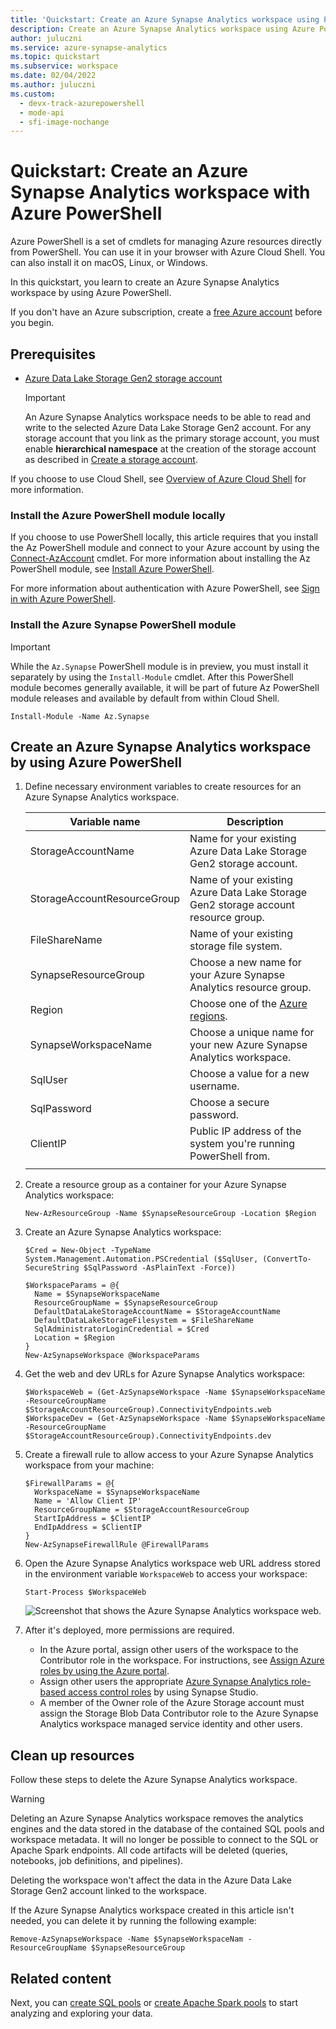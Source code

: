 ```yaml
---
title: 'Quickstart: Create an Azure Synapse Analytics workspace using PowerShell'
description: Create an Azure Synapse Analytics workspace using Azure PowerShell by following the steps in this article.
author: juluczni
ms.service: azure-synapse-analytics
ms.topic: quickstart
ms.subservice: workspace
ms.date: 02/04/2022
ms.author: juluczni
ms.custom:
  - devx-track-azurepowershell
  - mode-api
  - sfi-image-nochange
---
```


# Quickstart: Create an Azure Synapse Analytics workspace with Azure PowerShell

Azure PowerShell is a set of cmdlets for managing Azure resources directly from PowerShell. You can use it in your browser with Azure Cloud Shell. You can also install it on macOS, Linux, or Windows.

In this quickstart, you learn to create an Azure Synapse Analytics workspace by using Azure PowerShell.

If you don't have an Azure subscription, create a [free Azure account](https://azure.microsoft.com/pricing/purchase-options/azure-account?cid=msft_learn) before you begin.

## Prerequisites

- [Azure Data Lake Storage Gen2 storage account](../storage/common/storage-account-create.md)

    > [!IMPORTANT]
    > An Azure Synapse Analytics workspace needs to be able to read and write to the selected Azure Data Lake Storage Gen2 account. For any storage account that you link as the primary storage account, you must enable **hierarchical namespace** at the creation of the storage account as described in [Create a storage account](../storage/common/storage-account-create.md?tabs=azure-powershell#create-a-storage-account).

If you choose to use Cloud Shell, see [Overview of Azure Cloud Shell](../cloud-shell/overview.md) for more information.

### Install the Azure PowerShell module locally

If you choose to use PowerShell locally, this article requires that you install the Az PowerShell module and connect to your Azure account by using the [Connect-AzAccount](/powershell/module/az.accounts/connect-azaccount) cmdlet. For more information about installing the Az PowerShell module, see [Install Azure PowerShell](/powershell/azure/install-azure-powershell).

For more information about authentication with Azure PowerShell, see [Sign in with Azure PowerShell](/powershell/azure/authenticate-azureps).

### Install the Azure Synapse PowerShell module

> [!IMPORTANT]
> While the `Az.Synapse` PowerShell module is in preview, you must install it separately by using the `Install-Module` cmdlet. After this PowerShell module becomes generally available, it will be part of future Az PowerShell module releases and available by default from within Cloud Shell.

```azurepowershell-interactive
Install-Module -Name Az.Synapse
```

## Create an Azure Synapse Analytics workspace by using Azure PowerShell

1. Define necessary environment variables to create resources for an Azure Synapse Analytics workspace.

   |        Variable name        |                                                 Description                                                 |
   | --------------------------- | ----------------------------------------------------------------------------------------------------------- |
   | StorageAccountName          | Name for your existing Azure Data Lake Storage Gen2 storage account.                                                           |
   | StorageAccountResourceGroup | Name of your existing Azure Data Lake Storage Gen2 storage account resource group.                                             |
   | FileShareName               | Name of your existing storage file system.                                                                  |
   | SynapseResourceGroup        | Choose a new name for your Azure Synapse Analytics resource group.                                                    |
   | Region                      | Choose one of the [Azure regions](https://azure.microsoft.com/global-infrastructure/geographies/#overview). |
   | SynapseWorkspaceName        | Choose a unique name for your new Azure Synapse Analytics workspace.                                                  |
   | SqlUser                     | Choose a value for a new username.                                                                          |
   | SqlPassword                 | Choose a secure password.                                                                                   |
   | ClientIP                    | Public IP address of the system you're running PowerShell from.                                             |
   |                             |                                                                                                             |

1. Create a resource group as a container for your Azure Synapse Analytics workspace:

   ```azurepowershell-interactive
   New-AzResourceGroup -Name $SynapseResourceGroup -Location $Region
   ```

1. Create an Azure Synapse Analytics workspace:

   ```azurepowershell-interactive
   $Cred = New-Object -TypeName System.Management.Automation.PSCredential ($SqlUser, (ConvertTo-SecureString $SqlPassword -AsPlainText -Force))

   $WorkspaceParams = @{
     Name = $SynapseWorkspaceName
     ResourceGroupName = $SynapseResourceGroup
     DefaultDataLakeStorageAccountName = $StorageAccountName
     DefaultDataLakeStorageFilesystem = $FileShareName
     SqlAdministratorLoginCredential = $Cred
     Location = $Region
   }
   New-AzSynapseWorkspace @WorkspaceParams
   ```

1. Get the web and dev URLs for Azure Synapse Analytics workspace:

   ```azurepowershell-interactive
   $WorkspaceWeb = (Get-AzSynapseWorkspace -Name $SynapseWorkspaceName -ResourceGroupName $StorageAccountResourceGroup).ConnectivityEndpoints.web
   $WorkspaceDev = (Get-AzSynapseWorkspace -Name $SynapseWorkspaceName -ResourceGroupName $StorageAccountResourceGroup).ConnectivityEndpoints.dev
   ```

1. Create a firewall rule to allow access to your Azure Synapse Analytics workspace from your machine:

   ```azurepowershell-interactive
   $FirewallParams = @{
     WorkspaceName = $SynapseWorkspaceName
     Name = 'Allow Client IP'
     ResourceGroupName = $StorageAccountResourceGroup
     StartIpAddress = $ClientIP
     EndIpAddress = $ClientIP
   }
   New-AzSynapseFirewallRule @FirewallParams
   ```

1. Open the Azure Synapse Analytics workspace web URL address stored in the environment variable `WorkspaceWeb` to
   access your workspace:

   ```azurepowershell-interactive
   Start-Process $WorkspaceWeb
   ```

   ![Screenshot that shows the Azure Synapse Analytics workspace web.](media/quickstart-create-synapse-workspace-powershell/create-workspace-powershell-1.png)

1. After it's deployed, more permissions are required.

   - In the Azure portal, assign other users of the workspace to the Contributor role in the workspace. For instructions, see [Assign Azure roles by using the Azure portal](/azure/role-based-access-control/role-assignments-portal).
   - Assign other users the appropriate [Azure Synapse Analytics role-based access control roles](security/synapse-workspace-synapse-rbac-roles.md) by using Synapse Studio.
   - A member of the Owner role of the Azure Storage account must assign the Storage Blob Data Contributor role to the Azure Synapse Analytics workspace managed service identity and other users.

## Clean up resources

Follow these steps to delete the Azure Synapse Analytics workspace.

> [!WARNING]
> Deleting an Azure Synapse Analytics workspace removes the analytics engines and the data stored in the database of the contained SQL pools and workspace metadata. It will no longer be possible to connect to the SQL or Apache Spark endpoints. All code artifacts will be deleted (queries, notebooks, job definitions, and pipelines).
>
> Deleting the workspace won't affect the data in the Azure Data Lake Storage Gen2 account linked to the workspace.

If the Azure Synapse Analytics workspace created in this article isn't needed, you can delete it by running
the following example:

```azurepowershell-interactive
Remove-AzSynapseWorkspace -Name $SynapseWorkspaceNam -ResourceGroupName $SynapseResourceGroup
```

## Related content

Next, you can [create SQL pools](quickstart-create-sql-pool-studio.md) or [create Apache Spark pools](quickstart-create-apache-spark-pool-studio.md) to start analyzing and exploring your data.
